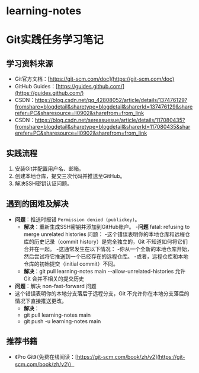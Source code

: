 # learning-notes
# Git实践任务学习笔记

## 学习资料来源
- Git官方文档：[https://git-scm.com/doc](https://git-scm.com/doc)
- GitHub Guides：[https://guides.github.com/](https://guides.github.com/)
- CSDN：https://blog.csdn.net/qq_42808052/article/details/137476129?fromshare=blogdetail&sharetype=blogdetail&sharerId=137476129&sharerefer=PC&sharesource=ll0902&sharefrom=from_link
- CSDN：https://blog.csdn.net/sereasuesue/article/details/117080435?fromshare=blogdetail&sharetype=blogdetail&sharerId=117080435&sharerefer=PC&sharesource=ll0902&sharefrom=from_link

## 实践流程
1. 安装Git并配置用户名、邮箱。
2. 创建本地仓库，提交三次代码并推送至GitHub。
3. 解决SSH密钥认证问题。

## 遇到的困难及解决
- **问题**：推送时报错 `Permission denied (publickey)`。
  - **解决**：重新生成SSH密钥并添加到GitHub账户。
-**问题** fatal: refusing to merge unrelated histories 问题：
-这个错误表明你的本地仓库和远程仓库的历史记录（commit history）是完全独立的，Git 不知道如何将它们合并在一起。
-这通常发生在以下情况：
-你从一个全新的本地仓库开始，然后尝试将它推送到一个已经存在的远程仓库。
-或者，远程仓库和本地仓库的初始提交（initial commit）不同。
  - **解决**：git pull learning-notes main --allow-unrelated-histories  允许 Git 合并不相关的提交历史
- **问题**：解决 non-fast-forward 问题
- 这个错误表明你的本地分支落后于远程分支，Git 不允许你在本地分支落后的情况下直接推送更改。
  - **解决**：
  - git pull learning-notes main
  - git push -u learning-notes main

## 推荐书籍
- 《Pro Git》（免费在线阅读：[https://git-scm.com/book/zh/v2](https://git-scm.com/book/zh/v2)）
